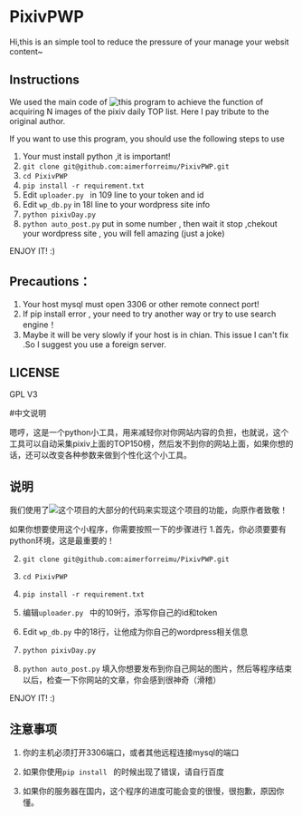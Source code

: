 # PixivPWP

Hi,this is an simple tool to reduce the pressure of your manage your websit content~

## Instructions

We used the main code of ![this program](https://github.com/tangrela/k1kmz) to achieve the function of acquiring N images of the pixiv daily TOP list. Here I pay tribute to the original author.

If you want to use this program, you should use the following steps to use
1. Your must install python ,it is important!
2. ```git clone git@github.com:aimerforreimu/PixivPWP.git```
3. ```cd PixivPWP ```
4. ```pip install -r requirement.txt ```
5. Edit ```uploader.py ``` in 109 line to your token and id
6. Edit ```wp_db.py``` in 18l line to your wordpress site info
7. ```python pixivDay.py``` 
8. ```python auto_post.py``` put in some number , then wait it stop ,chekout your wordpress site , you will fell amazing  (just a joke) 

ENJOY IT! :)

## Precautions：
1. Your host mysql must open 3306 or other remote connect port!
2. If pip install error , your need to try another way or try to use search engine！
3. Maybe it will be very slowly if your host is in chian. This issue I can't fix .So I suggest you use a foreign server.

## LICENSE 
GPL V3

#中文说明

嗯哼，这是一个python小工具，用来减轻你对你网站内容的负担，也就说，这个工具可以自动采集pixiv上面的TOP150榜，然后发不到你的网站上面，如果你想的话，还可以改变各种参数来做到个性化这个小工具。

## 说明

我们使用了![这个项目](https://github.com/tangrela/k1kmz)的大部分的代码来实现这个项目的功能，向原作者致敬！

如果你想要使用这个小程序，你需要按照一下的步骤进行
1.首先，你必须要要有python环境，这是最重要的！

2. ```git clone git@github.com:aimerforreimu/PixivPWP.git```

3. ```cd PixivPWP ```

4. ```pip install -r requirement.txt ```

5. 编辑```uploader.py ``` 中的109行，添写你自己的id和token

6. Edit ```wp_db.py``` 中的18行，让他成为你自己的wordpress相关信息

7. ```python pixivDay.py``` 

8. ```python auto_post.py``` 填入你想要发布到你自己网站的图片，然后等程序结束以后，检查一下你网站的文章，你会感到很神奇（滑稽）


ENJOY IT! :)

## 注意事项
1. 你的主机必须打开3306端口，或者其他远程连接mysql的端口

2. 如果你使用```pip install ``` 的时候出现了错误，请自行百度

3. 如果你的服务器在国内，这个程序的进度可能会变的很慢，很抱歉，原因你懂。


